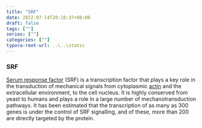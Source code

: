 ```yaml
---
title: "SRF"
date: 2022-07-14T20:18:37+08:00
draft: false 
tags: [""]
series: [""]
categories: [""]
typora-root-url: ..\..\static
---
```


### SRF
[Serum response factor](https://www.mechanobio.info/family/Serum%20response%20factor/) (SRF) is a transcription factor that plays a key role in the transduction of mechanical signals from cytoplasmic [actin](https://www.mechanobio.info/family/actin/) and the extracellular environment, to the cell nucleus. It is highly conserved from yeast to humans and plays a role in a large number of mechanotransduction pathways. It has been estimated that the transcription of as many as 300 genes is under the control of SRF signalling, and of these, more than 200 are directly targeted by the protein.
